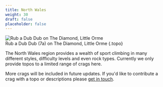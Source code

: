 ```yaml
---
title: North Wales
weight: 30
draft: false
placeholder: false
---
```



![Rub a Dub Dub on The Diamond, Little Orme](/img/north-wales/north-wales-coast/rub-a-dub-dub.webp)  
Rub a Dub Dub (7a) on The Diamond, Little Orme
{.topo}

The North Wales region provides a wealth of sport climbing in many different styles, difficulty levels and even rock types. Currently we only provide topos to a limited range of crags here.

More crags will be included in future updates. If you'd like to contribute a crag with a topo or descriptions please [get in touch](/contact/).